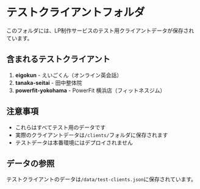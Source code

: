 # テストクライアントフォルダ

このフォルダには、LP制作サービスのテスト用クライアントデータが保存されています。

## 含まれるテストクライアント

1. **eigokun** - えいごくん（オンライン英会話）
2. **tanaka-seitai** - 田中整体院
3. **powerfit-yokohama** - PowerFit 横浜店（フィットネスジム）

## 注意事項

- これらはすべてテスト用のデータです
- 実際のクライアントデータは`/clients/`フォルダに保存されます
- テストデータは本番環境にはデプロイされません

## データの参照

テストクライアントのデータは`/data/test-clients.json`に保存されています。